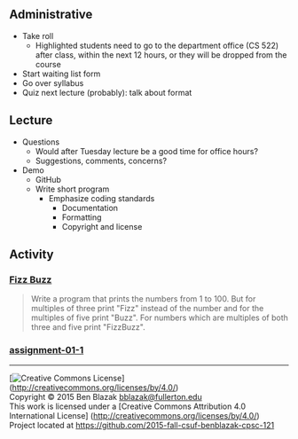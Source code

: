 ## Administrative
- Take roll
    - Highlighted students need to go to the department office (CS 522) after
      class, within the next 12 hours, or they will be dropped from the course
- Start waiting list form
- Go over syllabus
- Quiz next lecture (probably): talk about format

## Lecture
- Questions
    - Would after Tuesday lecture be a good time for office hours?
    - Suggestions, comments, concerns?
- Demo
    - GitHub
    - Write short program
        - Emphasize coding standards
            - Documentation
            - Formatting
            - Copyright and license


## Activity

### [Fizz Buzz](http://c2.com/cgi/wiki?FizzBuzzTest)

> Write a program that prints the numbers from 1 to 100. But for multiples of
> three print "Fizz" instead of the number and for the multiples of five print
> "Buzz". For numbers which are multiples of both three and five print
> "FizzBuzz".

### [assignment-01-1](../assignment-01-1)


-------------------------------------------------------------------------------
[![Creative Commons License](https://i.creativecommons.org/l/by/4.0/88x31.png)]
(http://creativecommons.org/licenses/by/4.0/)  
Copyright &copy; 2015 Ben Blazak <bblazak@fullerton.edu>  
This work is licensed under a [Creative Commons Attribution 4.0 International
License] (http://creativecommons.org/licenses/by/4.0/)  
Project located at <https://github.com/2015-fall-csuf-benblazak-cpsc-121>

